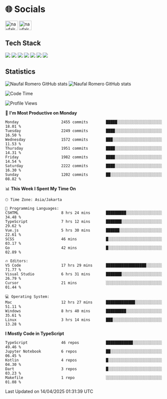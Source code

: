<h1 align="">🌐 Socials</h1>
<p align="left">
<a href="https://linkedin.com/in/naufal-romero-putra-pratama-9ab816177/" target="blank"><img align="center" src="https://raw.githubusercontent.com/rahuldkjain/github-profile-readme-generator/master/src/images/icons/Social/linked-in-alt.svg" alt="naufalromero" height="30" width="40" /></a>
<a href="https://instagram.com/naufalromero" target="blank"><img align="center" src="https://raw.githubusercontent.com/rahuldkjain/github-profile-readme-generator/master/src/images/icons/Social/instagram.svg" alt="naufalromero" height="30" width="40" /></a>
</p>


<h2 align="">Tech Stack</h2>
<div align="">
  <img src="https://img.shields.io/badge/next.js-000000?style=for-the-badge&logo=nextdotjs&logoColor=white"/>
 <img src="https://img.shields.io/badge/typescript-%23007ACC.svg?style=for-the-badge&logo=typescript&logoColor=white"/>
 <img src="https://img.shields.io/badge/react-%2320232a.svg?style=for-the-badge&logo=react&logoColor=%2361DAFB"/>
 <img src="https://img.shields.io/badge/tailwindcss-%2338B2AC.svg?style=for-the-badge&logo=tailwind-css&logoColor=white"/>
 <img src="https://img.shields.io/badge/Prisma-3982CE?style=for-the-badge&logo=Prisma&logoColor=white"/>
 <img src="https://img.shields.io/badge/javascript-%23323330.svg?style=for-the-badge&logo=javascript&logoColor=%23F7DF1E"/>
 <img src="https://img.shields.io/badge/java-%23ED8B00.svg?style=for-the-badge&logo=openjdk&logoColor=white"/>
</div>


<h2 align="">Statistics</h2>
<div align="">
<img src="https://github-readme-stats-xi-nine-74.vercel.app/api?username=romves&show_icons=true&theme=tokyonight&include_all_commits=true&count_private=true" alt="Naufal Romero GitHub stats"/>
<img src="https://github-readme-stats-xi-nine-74.vercel.app/api/top-langs/?username=romves&theme=tokyonight&hide_border=false&include_all_commits=true&count_private=true&layout=compact" alt="Naufal Romero GitHub stats"/>
</div>

<!--START_SECTION:waka-->
![Code Time](http://img.shields.io/badge/Code%20Time-2%2C275%20hrs%2018%20mins-blue)

![Profile Views](http://img.shields.io/badge/Profile%20Views-1-blue)

📅 **I'm Most Productive on Monday** 

```text
Monday                   2455 commits        █████░░░░░░░░░░░░░░░░░░░░   18.01 % 
Tuesday                  2249 commits        ████░░░░░░░░░░░░░░░░░░░░░   16.50 % 
Wednesday                1572 commits        ███░░░░░░░░░░░░░░░░░░░░░░   11.53 % 
Thursday                 1951 commits        ████░░░░░░░░░░░░░░░░░░░░░   14.31 % 
Friday                   1982 commits        ████░░░░░░░░░░░░░░░░░░░░░   14.54 % 
Saturday                 2222 commits        ████░░░░░░░░░░░░░░░░░░░░░   16.30 % 
Sunday                   1202 commits        ██░░░░░░░░░░░░░░░░░░░░░░░   08.82 % 
```


📊 **This Week I Spent My Time On** 

```text
🕑︎ Time Zone: Asia/Jakarta

💬 Programming Languages: 
CSHTML                   8 hrs 24 mins       █████████░░░░░░░░░░░░░░░░   34.48 % 
TypeScript               7 hrs 12 mins       ███████░░░░░░░░░░░░░░░░░░   29.62 % 
Vue.js                   5 hrs 30 mins       ██████░░░░░░░░░░░░░░░░░░░   22.61 % 
SCSS                     46 mins             █░░░░░░░░░░░░░░░░░░░░░░░░   03.17 % 
Go                       42 mins             █░░░░░░░░░░░░░░░░░░░░░░░░   02.89 % 

🔥 Editors: 
VS Code                  17 hrs 29 mins      ██████████████████░░░░░░░   71.77 % 
Visual Studio            6 hrs 31 mins       ███████░░░░░░░░░░░░░░░░░░   26.79 % 
Cursor                   21 mins             ░░░░░░░░░░░░░░░░░░░░░░░░░   01.44 % 

💻 Operating System: 
Mac                      12 hrs 27 mins      █████████████░░░░░░░░░░░░   51.11 % 
Windows                  8 hrs 40 mins       █████████░░░░░░░░░░░░░░░░   35.61 % 
Linux                    3 hrs 14 mins       ███░░░░░░░░░░░░░░░░░░░░░░   13.28 % 
```

**I Mostly Code in TypeScript** 

```text
TypeScript               46 repos            ████████████░░░░░░░░░░░░░   49.46 % 
Jupyter Notebook         6 repos             ██░░░░░░░░░░░░░░░░░░░░░░░   06.45 % 
Kotlin                   4 repos             █░░░░░░░░░░░░░░░░░░░░░░░░   04.30 % 
Dart                     3 repos             █░░░░░░░░░░░░░░░░░░░░░░░░   03.23 % 
Makefile                 1 repo              ░░░░░░░░░░░░░░░░░░░░░░░░░   01.08 % 
```




 Last Updated on 14/04/2025 01:31:39 UTC
<!--END_SECTION:waka-->
